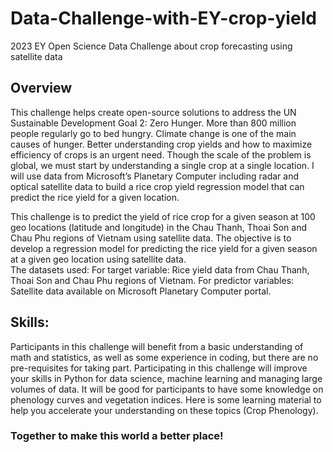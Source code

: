 # Data-Challenge-with-EY-crop-yield
2023 EY Open Science Data Challenge about crop forecasting using satellite data

## Overview 

This challenge helps create open-source solutions to address the UN Sustainable Development Goal 2: Zero Hunger. 
More than 800 million people regularly go to bed hungry. 
Climate change is one of the main causes of hunger. 
Better understanding crop yields and how to maximize efficiency of crops is an urgent need. 
Though the scale of the problem is global, we must start by understanding a single crop at a single location. 
I will use data from Microsoft’s Planetary Computer including radar and optical satellite data to build a rice crop yield regression model that can predict the rice yield for a given location. 

This challenge is to predict the yield of rice crop for a given season at 100 geo locations (latitude and longitude) in the Chau Thanh, Thoai Son and Chau Phu regions of Vietnam using satellite data. 
The objective is to develop a regression model for predicting the rice yield for a given season at a given geo location using satellite data.  
The datasets used:  For target variable: Rice yield data from Chau Thanh, Thoai Son and Chau Phu regions of Vietnam. For predictor variables: Satellite data available on Microsoft Planetary Computer portal. 

## Skills: 

Participants in this challenge will benefit from a basic understanding of math and statistics, as well as some experience in coding, but there are no pre-requisites for taking part. 
Participating in this challenge will improve your skills in Python for data science, machine learning and managing large volumes of data.
It will be good for participants to have some knowledge on phenology curves and vegetation indices. Here is some learning material to help you accelerate your understanding on these topics (Crop Phenology). 

### Together to make this world a better place!
